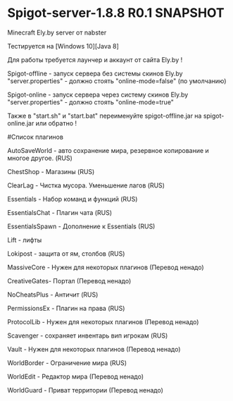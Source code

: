 # Spigot-server-1.8.8 R0.1 SNAPSHOT

Minecraft Ely.by server от nabster

Тестируется на [Windows 10][Java 8]

Для работы требуется лаунчер и аккаунт от сайта Ely.by !

Spigot-offline  -  запуск сервера без системы скинов Ely.by   "server.properties" - должно стоять "online-mode=false" (по умолчанию)

Spigot-online  -  запуск сервера через систему скинов Ely.by   "server.properties" - должно стоять "online-mode=true"

Также в "start.sh" и "start.bat" переименуйте spigot-offline.jar на spigot-online.jar или обратно !

#Список плагинов

AutoSaveWorld -  авто сохранение мира, резервное копирование и многое другое. (RUS)

ChestShop - Магазины (RUS)

ClearLag - Чистка мусора. Уменьшение лагов (RUS)

Essentials - Набор команд и функций (RUS)

EssentialsChat - Плагин чата (RUS)

EssentialsSpawn - Дополнение к Essentials (RUS)

Lift - лифты 

Lokipost - защита от ям, столбов (RUS)

MassiveCore - Нужен для некоторых плагинов (Перевод ненадо)

CreativeGates- Портал  (Перевод ненадо)

NoCheatsPlus - Античит (RUS)

PermissionsEx - Плагин на права (RUS)

ProtocolLib - Нужен для некоторых плагинов (Перевод ненадо)

Scavenger -  сохраняет инвентарь вип игрокам (RUS)

Vault -  Нужен для некоторых плагинов (Перевод ненадо)

WorldBorder - Ограничение мира (RUS)

WorldEdit - Редактор мира (Перевод ненадо)

WorldGuard - Приват территории (Перевод ненадо)
